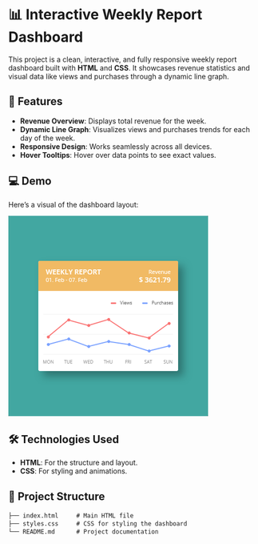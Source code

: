 # 📊 Interactive Weekly Report Dashboard

This project is a clean, interactive, and fully responsive weekly report dashboard built with **HTML** and **CSS**. It showcases revenue statistics and visual data like views and purchases through a dynamic line graph.

## 🚀 Features

- **Revenue Overview**: Displays total revenue for the week.
- **Dynamic Line Graph**: Visualizes views and purchases trends for each day of the week.
- **Responsive Design**: Works seamlessly across all devices.
- **Hover Tooltips**: Hover over data points to see exact values.

## 💻 Demo

Here’s a visual of the dashboard layout:

<img src="preview.png" alt="Weekly Report Dashboard Screenshot" width="400">

## 🛠️ Technologies Used

- **HTML**: For the structure and layout.
- **CSS**: For styling and animations.

## 📂 Project Structure

```plaintext
├── index.html     # Main HTML file
├── styles.css     # CSS for styling the dashboard
└── README.md      # Project documentation
```